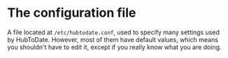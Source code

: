 The configuration file
======================

A file located at `/etc/hubtodate.conf`, used to specify many settings used by HubToDate. However, most of them have default values, which means you shouldn't have to edit it, except if you really know what you are doing.
